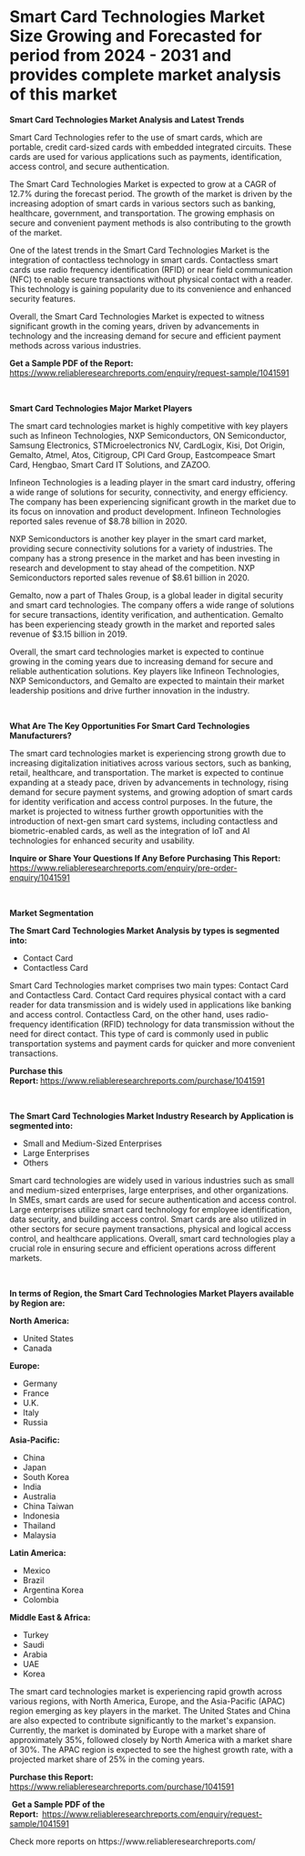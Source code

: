 <p><h1>Smart Card Technologies Market Size Growing and Forecasted for period from 2024 - 2031 and provides complete market analysis of this market</h1></p><p><strong>Smart Card Technologies Market Analysis and Latest Trends</strong></p>
<p><p>Smart Card Technologies refer to the use of smart cards, which are portable, credit card-sized cards with embedded integrated circuits. These cards are used for various applications such as payments, identification, access control, and secure authentication.</p><p>The Smart Card Technologies Market is expected to grow at a CAGR of 12.7% during the forecast period. The growth of the market is driven by the increasing adoption of smart cards in various sectors such as banking, healthcare, government, and transportation. The growing emphasis on secure and convenient payment methods is also contributing to the growth of the market.</p><p>One of the latest trends in the Smart Card Technologies Market is the integration of contactless technology in smart cards. Contactless smart cards use radio frequency identification (RFID) or near field communication (NFC) to enable secure transactions without physical contact with a reader. This technology is gaining popularity due to its convenience and enhanced security features.</p><p>Overall, the Smart Card Technologies Market is expected to witness significant growth in the coming years, driven by advancements in technology and the increasing demand for secure and efficient payment methods across various industries.</p></p>
<p><strong>Get a Sample PDF of the Report:&nbsp;</strong> <a href="https://www.reliableresearchreports.com/enquiry/request-sample/1041591">https://www.reliableresearchreports.com/enquiry/request-sample/1041591</a></p>
<p>&nbsp;</p>
<p><strong>Smart Card Technologies Major Market Players</strong></p>
<p><p>The smart card technologies market is highly competitive with key players such as Infineon Technologies, NXP Semiconductors, ON Semiconductor, Samsung Electronics, STMicroelectronics NV, CardLogix, Kisi, Dot Origin, Gemalto, Atmel, Atos, Citigroup, CPI Card Group, Eastcompeace Smart Card, Hengbao, Smart Card IT Solutions, and ZAZOO.</p><p>Infineon Technologies is a leading player in the smart card industry, offering a wide range of solutions for security, connectivity, and energy efficiency. The company has been experiencing significant growth in the market due to its focus on innovation and product development. Infineon Technologies reported sales revenue of $8.78 billion in 2020.</p><p>NXP Semiconductors is another key player in the smart card market, providing secure connectivity solutions for a variety of industries. The company has a strong presence in the market and has been investing in research and development to stay ahead of the competition. NXP Semiconductors reported sales revenue of $8.61 billion in 2020.</p><p>Gemalto, now a part of Thales Group, is a global leader in digital security and smart card technologies. The company offers a wide range of solutions for secure transactions, identity verification, and authentication. Gemalto has been experiencing steady growth in the market and reported sales revenue of $3.15 billion in 2019.</p><p>Overall, the smart card technologies market is expected to continue growing in the coming years due to increasing demand for secure and reliable authentication solutions. Key players like Infineon Technologies, NXP Semiconductors, and Gemalto are expected to maintain their market leadership positions and drive further innovation in the industry.</p></p>
<p>&nbsp;</p>
<p><strong>What Are The Key Opportunities For Smart Card Technologies Manufacturers?</strong></p>
<p><p>The smart card technologies market is experiencing strong growth due to increasing digitalization initiatives across various sectors, such as banking, retail, healthcare, and transportation. The market is expected to continue expanding at a steady pace, driven by advancements in technology, rising demand for secure payment systems, and growing adoption of smart cards for identity verification and access control purposes. In the future, the market is projected to witness further growth opportunities with the introduction of next-gen smart card systems, including contactless and biometric-enabled cards, as well as the integration of IoT and AI technologies for enhanced security and usability.</p></p>
<p><strong>Inquire or Share Your Questions If Any Before Purchasing This Report:</strong> <a href="https://www.reliableresearchreports.com/enquiry/pre-order-enquiry/1041591">https://www.reliableresearchreports.com/enquiry/pre-order-enquiry/1041591</a></p>
<p>&nbsp;</p>
<p><strong>Market Segmentation</strong></p>
<p><strong>The Smart Card Technologies Market Analysis by types is segmented into:</strong></p>
<p><ul><li>Contact Card</li><li>Contactless Card</li></ul></p>
<p><p>Smart Card Technologies market comprises two main types: Contact Card and Contactless Card. Contact Card requires physical contact with a card reader for data transmission and is widely used in applications like banking and access control. Contactless Card, on the other hand, uses radio-frequency identification (RFID) technology for data transmission without the need for direct contact. This type of card is commonly used in public transportation systems and payment cards for quicker and more convenient transactions.</p></p>
<p><strong>Purchase this Report:&nbsp;</strong><a href="https://www.reliableresearchreports.com/purchase/1041591">https://www.reliableresearchreports.com/purchase/1041591</a></p>
<p>&nbsp;</p>
<p><strong>The Smart Card Technologies Market Industry Research by Application is segmented into:</strong></p>
<p><ul><li>Small and Medium-Sized Enterprises</li><li>Large Enterprises</li><li>Others</li></ul></p>
<p><p>Smart card technologies are widely used in various industries such as small and medium-sized enterprises, large enterprises, and other organizations. In SMEs, smart cards are used for secure authentication and access control. Large enterprises utilize smart card technology for employee identification, data security, and building access control. Smart cards are also utilized in other sectors for secure payment transactions, physical and logical access control, and healthcare applications. Overall, smart card technologies play a crucial role in ensuring secure and efficient operations across different markets.</p></p>
<p>&nbsp;</p>
<p><strong>In terms of Region, the Smart Card Technologies Market Players available by Region are:</strong></p>
<p>
    <p> <strong> North America: </strong>
        <ul>
            <li>United States</li>
            <li>Canada</li>
        </ul>
        </p> 
    <p> <strong> Europe: </strong>
        <ul>
            <li>Germany</li>
            <li>France</li>
            <li>U.K.</li>
            <li>Italy</li>
            <li>Russia</li>
        </ul>
        </p> 
    <p> <strong> Asia-Pacific: </strong>
        <ul>
            <li>China</li>
            <li>Japan</li>
            <li>South Korea</li>
            <li>India</li>
            <li>Australia</li>
            <li>China Taiwan</li>
            <li>Indonesia</li>
            <li>Thailand</li>
            <li>Malaysia</li>
        </ul>
        </p> 
    <p> <strong> Latin America: </strong>
        <ul>
            <li>Mexico</li>
            <li>Brazil</li>
            <li>Argentina Korea</li>
            <li>Colombia</li>
        </ul>
        </p> 
    <p> <strong> Middle East & Africa: </strong>
        <ul>
            <li>Turkey</li>
            <li>Saudi</li>
            <li>Arabia</li>
            <li>UAE</li>
            <li>Korea</li>
        </ul>
    </p>
    </p>
<p><p>The smart card technologies market is experiencing rapid growth across various regions, with North America, Europe, and the Asia-Pacific (APAC) region emerging as key players in the market. The United States and China are also expected to contribute significantly to the market's expansion. Currently, the market is dominated by Europe with a market share of approximately 35%, followed closely by North America with a market share of 30%. The APAC region is expected to see the highest growth rate, with a projected market share of 25% in the coming years.</p></p>
<p><strong>Purchase this Report: </strong><a href="https://www.reliableresearchreports.com/purchase/1041591">https://www.reliableresearchreports.com/purchase/1041591</a></p>
<p>&nbsp;<strong>Get a Sample PDF of the Report:&nbsp;&nbsp;</strong><a href="https://www.reliableresearchreports.com/enquiry/request-sample/1041591">https://www.reliableresearchreports.com/enquiry/request-sample/1041591</a></p>
<p><strong></strong></p>
<p>Check more reports on https://www.reliableresearchreports.com/</p>